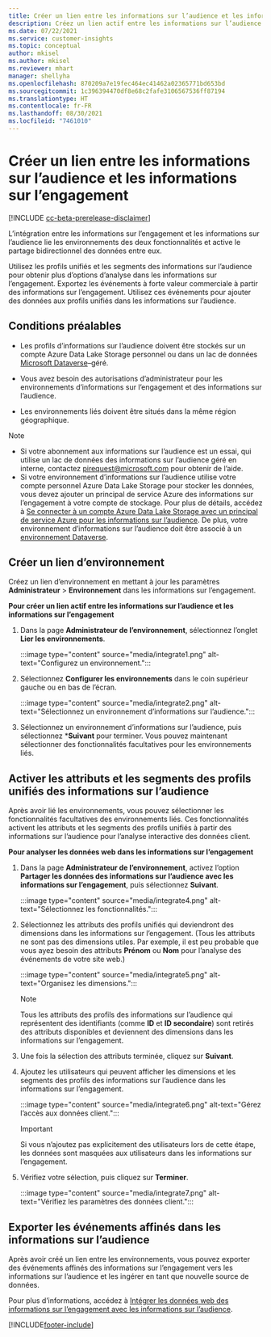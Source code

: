 ```yaml
---
title: Créer un lien entre les informations sur l’audience et les informations sur l’engagement
description: Créez un lien actif entre les informations sur l’audience et les informations sur l’engagement pour activer le partage bidirectionnel des données.
ms.date: 07/22/2021
ms.service: customer-insights
ms.topic: conceptual
author: mkisel
ms.author: mkisel
ms.reviewer: mhart
manager: shellyha
ms.openlocfilehash: 870209a7e19fec464ec41462a02365771bd653bd
ms.sourcegitcommit: 1c396394470df8e68c2fafe3106567536ff87194
ms.translationtype: HT
ms.contentlocale: fr-FR
ms.lasthandoff: 08/30/2021
ms.locfileid: "7461010"
---
```

# <a name="create-a-link-between-audience-insights-and-engagement-insights"></a>Créer un lien entre les informations sur l’audience et les informations sur l’engagement

[!INCLUDE [cc-beta-prerelease-disclaimer](includes/cc-beta-prerelease-disclaimer.md)]

L’intégration entre les informations sur l’engagement et les informations sur l’audience lie les environnements des deux fonctionnalités et active le partage bidirectionnel des données entre eux.

Utilisez les profils unifiés et les segments des informations sur l’audience pour obtenir plus d’options d’analyse dans les informations sur l’engagement. Exportez les événements à forte valeur commerciale à partir des informations sur l’engagement. Utilisez ces événements pour ajouter des données aux profils unifiés dans les informations sur l’audience.

## <a name="prerequisites"></a>Conditions préalables

- Les profils d’informations sur l’audience doivent être stockés sur un compte Azure Data Lake Storage personnel ou dans un lac de données [Microsoft Dataverse](/powerapps/maker/data-platform/data-platform-intro.md)&ndash;géré. 

- Vous avez besoin des autorisations d’administrateur pour les environnements d’informations sur l’engagement et des informations sur l’audience.

- Les environnements liés doivent être situés dans la même région géographique.

> [!NOTE]
> - Si votre abonnement aux informations sur l’audience est un essai, qui utilise un lac de données des informations sur l’audience géré en interne, contactez [pirequest@microsoft.com](mailto:pirequest@microsoft.com) pour obtenir de l’aide. 
> - Si votre environnement d’informations sur l’audience utilise votre compte personnel Azure Data Lake Storage pour stocker les données, vous devez ajouter un principal de service Azure des informations sur l’engagement à votre compte de stockage. Pour plus de détails, accédez à [Se connecter à un compte Azure Data Lake Storage avec un principal de service Azure pour les informations sur l’audience](../audience-insights/connect-service-principal.md). De plus, votre environnement d’informations sur l’audience doit être associé à un [environnement Dataverse](../audience-insights/get-started-paid.md). 

## <a name="create-an-environment-link"></a>Créer un lien d’environnement

Créez un lien d’environnement en mettant à jour les paramètres **Administrateur** > **Environnement** dans les informations sur l’engagement.

**Pour créer un lien actif entre les informations sur l’audience et les informations sur l’engagement**

1. Dans la page **Administrateur de l’environnement**, sélectionnez l’onglet **Lier les environnements**.

    :::image type="content" source="media/integrate1.png" alt-text="Configurez un environnement.":::

1. Sélectionnez **Configurer les environnements** dans le coin supérieur gauche ou en bas de l’écran.

     :::image type="content" source="media/integrate2.png" alt-text="Sélectionnez un environnement d’informations sur l’audience.":::

1. Sélectionnez un environnement d’informations sur l’audience, puis sélectionnez ***Suivant** pour terminer. Vous pouvez maintenant sélectionner des fonctionnalités facultatives pour les environnements liés.
 
## <a name="enable-audience-insights-unified-profiles-attributes-and-segments"></a>Activer les attributs et les segments des profils unifiés des informations sur l’audience

Après avoir lié les environnements, vous pouvez sélectionner les fonctionnalités facultatives des environnements liés. Ces fonctionnalités activent les attributs et les segments des profils unifiés à partir des informations sur l’audience pour l’analyse interactive des données client.

**Pour analyser les données web dans les informations sur l’engagement**

1. Dans la page **Administrateur de l’environnement**, activez l’option **Partager les données des informations sur l’audience avec les informations sur l’engagement**, puis sélectionnez **Suivant**.

    :::image type="content" source="media/integrate4.png" alt-text="Sélectionnez les fonctionnalités.":::

1. Sélectionnez les attributs des profils unifiés qui deviendront des dimensions dans les informations sur l’engagement. (Tous les attributs ne sont pas des dimensions utiles. Par exemple, il est peu probable que vous ayez besoin des attributs **Prénom** ou **Nom** pour l’analyse des événements de votre site web.)

    :::image type="content" source="media/integrate5.png" alt-text="Organisez les dimensions.":::

   >[!NOTE]
   > Tous les attributs des profils des informations sur l’audience qui représentent des identifiants (comme **ID** et **ID secondaire**) sont retirés des attributs disponibles et deviennent des dimensions dans les informations sur l’engagement.

1. Une fois la sélection des attributs terminée, cliquez sur **Suivant**.
1. Ajoutez les utilisateurs qui peuvent afficher les dimensions et les segments des profils des informations sur l’audience dans les informations sur l’engagement.

    :::image type="content" source="media/integrate6.png" alt-text="Gérez l’accès aux données client.":::

   > [!IMPORTANT]
   > Si vous n’ajoutez pas explicitement des utilisateurs lors de cette étape, les données sont masquées aux utilisateurs dans les informations sur l’engagement.

1. Vérifiez votre sélection, puis cliquez sur **Terminer**.

    :::image type="content" source="media/integrate7.png" alt-text="Vérifiez les paramètres des données client.":::

## <a name="export-refined-events-to-audience-insights"></a>Exporter les événements affinés dans les informations sur l’audience

Après avoir créé un lien entre les environnements, vous pouvez exporter des événements affinés des informations sur l’engagement vers les informations sur l’audience et les ingérer en tant que nouvelle source de données. 

Pour plus d’informations, accédez à [Intégrer les données web des informations sur l’engagement avec les informations sur l’audience](../audience-insights/integrate-engagement-insights.md).

<!--
## Share engagement insights refined events with audience insights

After you create a link between environments, a new option becomes available for you to share [refined events](refined-events.md) with audience insights.

Consider the following when creating refined events for audience insights: 

- Provide a meaningful name for the refined event. It will be used as an activity name in audience insights.
- Select at least the following properties to create an activity in audience insights: 
    - Signal.Action.Name indicates the activity details.
    - Signal.User.Id maps with the customer ID.
    - Signal.View.Uri is a web address as a basis for segments or measures.
    - Signal.Export.Id is a primary key for events.
    - Signal.Timestamp determines the date and time for the activity.

To share refined events:

1. From the engagement insights menu, select **Data** and then select the **Events** tab.
2. On the **Action** menu, select **Share as activity**.

    :::image type="content" source="media/integrate8.png" alt-text="Data shared events settings.":::

3. You can view and stop actively shared events on the **Export and Sharing** tab.
4. -- per Michael K, we need a mock here (Mukesh needs to update to reflect what happens in AUI once a user shares a refined event (i.e. no longer AUI, data wrangler needs to go discover data in the storage, the shared event is available as a DS and entity, correct?)

### Attach refined events shared as activities to unified profiles in audience insights

You can bring customer web activity data from engagement insights into audience insights. In addition to transactional, demographic, or behavioral data, you can view activities on the web in unified customer profiles. You can then use these profiles to get insights such as segments, measures, and predictions for audience activation.

Follow the steps in [data unification](../audience-insights/data-unification.md) to map, match, and merge website authentication information to unified profiles in audience insights.

You can also share refined events that are now available in audience insights, identified as data sources and entities. 

Next, you can relate event data from engagement insights as unified activities in customer profiles.

### Relate refined event data as an activity of a customer profile

After unifying the data, you can configure the activity for the customer profile. For more information, go to [Customer activities](../audience-insights/activities.md).

:::image type="content" source="media/web-event-activity.png" alt-text="Activities page with expanded Edit activity pane.":::

Next, configure the new activity by using mapping elements: 

- **Primary Key**: Signal.Export.Id, a unique ID that is available for every event record in engagement insights. This property is automatically generated.

- **Timestamp**: Signal.Timestamp in the event property.

- **Event**: Signal.Name, the event name that you want to track.

- **Web address**: Signal.View.Uri that refers to the URI of the page that created the event.

- **Details**: Signal.Action.Name to represent the information to associate with the event. The selected property in this case indicates that the event is for email promotion.

- **Activity type**: In this example, we choose the existing activity type WebLog. This selection is a useful filter option to run prediction models or create segments based on this activity type.

- **Set up relationship**: This important setting ties the activity to existing customer profiles. **Signal.User.Id** is the identifier configured in the SDK to be collected. It relates to the user ID in other data sources that are configured in audience insights. 

This example configures the relationship between Signal.User.Id and RetailCustomers:CustomerRetailId, which is the primary key that was identified in the map step of the data unification process.

After processing the activities, you can review customer records and open a customer card to see activities from engagement insights in the timeline. 

> [!TIP]
> To find a customer ID that has an engagement insights activity, go to **Entities** and preview the data for the UnifiedActivity entity. **ActivityTypeDisplay = WebLog** contains the engagement insights activity configured in the preceding example. Copy the customer ID for one of those records and search<!--note from editor: Edit okay? I couldn't quite follow this.-- > for that ID on the **Customers** page.

--> 

[!INCLUDE[footer-include](../includes/footer-banner.md)]
